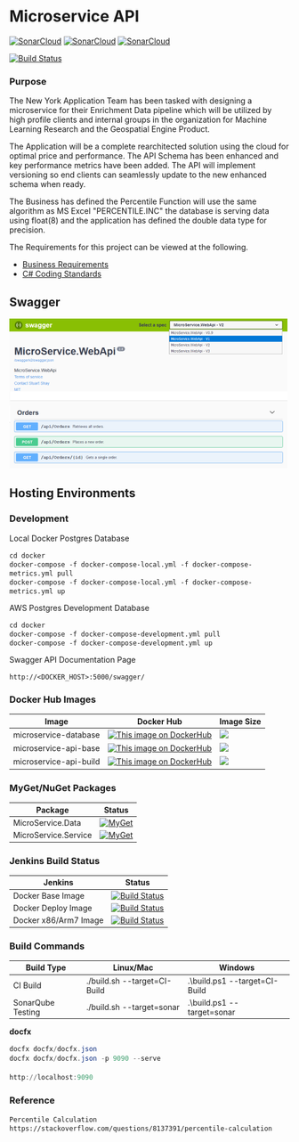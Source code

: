 # Microservice API

[![SonarCloud](http://sonar.navigatorglass.com:9000/api/project_badges/measure?project=db762c49b56bd854f8e7fb1d03f7106468a27387&metric=reliability_rating)](http://sonar.navigatorglass.com:9000/dashboard?id=db762c49b56bd854f8e7fb1d03f7106468a27387)
[![SonarCloud](http://sonar.navigatorglass.com:9000/api/project_badges/measure?project=db762c49b56bd854f8e7fb1d03f7106468a27387&metric=security_rating)](http://sonar.navigatorglass.com:9000/dashboard?id=db762c49b56bd854f8e7fb1d03f7106468a27387)
[![SonarCloud](http://sonar.navigatorglass.com:9000/api/project_badges/measure?project=db762c49b56bd854f8e7fb1d03f7106468a27387&metric=sqale_rating)](http://sonar.navigatorglass.com:9000/dashboard?id=db762c49b56bd854f8e7fb1d03f7106468a27387)

[![Build Status](https://travis-ci.org/stuartshay/MicroService.svg?branch=develop)](https://travis-ci.org/stuartshay/MicroService)

### Purpose

The New York Application Team has been tasked with designing a microservice for their Enrichment Data pipeline which will be utilized by high profile clients and internal groups in the organization for Machine Learning Research and the Geospatial Engine Product.

The Application will be a complete rearchitected solution using the cloud for optimal price and performance.  The API Schema has been enhanced and key performance metrics have been added. The API will implement versioning so end clients can seamlessly update to the new enhanced schema when ready.

The Business has defined the Percentile Function will use the same algorithm as MS Excel "PERCENTILE.INC" the database is serving data using float(8) and the application has defined the double data type for precision.

The Requirements for this project can be viewed at the following.

* [Business Requirements](/docfx/articles/requirements.md)
* [C# Coding Standards](/docfx/articles/csharp_coding_standards.md)

## Swagger

![](assets/swagger.png)

## Hosting Environments

### Development

Local Docker Postgres Database

```
cd docker
docker-compose -f docker-compose-local.yml -f docker-compose-metrics.yml pull
docker-compose -f docker-compose-local.yml -f docker-compose-metrics.yml up
```

AWS Postgres Development Database
```
cd docker
docker-compose -f docker-compose-development.yml pull
docker-compose -f docker-compose-development.yml up
```

Swagger API Documentation Page
```
http://<DOCKER_HOST>:5000/swagger/
```

### Docker Hub Images

 Image       |  Docker Hub | Image Size
------------ | ------------- | -------------
microservice-database | [![This image on DockerHub](https://img.shields.io/docker/pulls/stuartshay/microservice-database.svg)](https://hub.docker.com/r/stuartshay/microservice-database/) |[![](https://images.microbadger.com/badges/image/stuartshay/microservice-database.svg)](https://microbadger.com/images/stuartshay/microservice-database "Get your own image badge on microbadger.com") 
microservice-api-base | [![This image on DockerHub](https://img.shields.io/docker/pulls/stuartshay/microservice-api.svg)](https://hub.docker.com/r/stuartshay/microservice-api/)  | [![](https://images.microbadger.com/badges/image/stuartshay/microservice-api.svg)](https://microbadger.com/images/stuartshay/microservice-api "Get your own image badge on microbadger.com") 
microservice-api-build | [![This image on DockerHub](https://img.shields.io/docker/pulls/stuartshay/microservice-api.svg)](https://hub.docker.com/r/stuartshay/microservice-api/) | [![](https://images.microbadger.com/badges/image/stuartshay/microservice-api.svg)](https://microbadger.com/images/stuartshay/microservice-api "Get your own image badge on microbadger.com")

### MyGet/NuGet Packages

 Package | Status  
------------ | -------------
MicroService.Data | [![MyGet](https://img.shields.io/myget/microservice/v/MicroService.Data.svg)](https://www.myget.org/feed/microservice/package/nuget/MicroService.Data)
MicroService.Service | [![MyGet](https://img.shields.io/myget/microservice/v/MicroService.Service.svg)](https://www.myget.org/feed/microservice/package/nuget/MicroService.Service)

### Jenkins Build Status

 Jenkins | Status  
------------ | -------------
Docker Base Image | [![Build Status](https://jenkins.navigatorglass.com/buildStatus/icon?job=MicroService/microservice-api-base)](https://jenkins.navigatorglass.com/job/MicroService/job/microservice-api-base/)
Docker Deploy Image | [![Build Status](https://jenkins.navigatorglass.com/buildStatus/icon?job=MicroService/microservice-api-build)](https://jenkins.navigatorglass.com/job/MicroService/job/microservice-api-build/)
Docker x86/Arm7 Image | [![Build Status](https://jenkins.navigatorglass.com/buildStatus/icon?job=MicroService/microservice-api-multi)](https://jenkins.navigatorglass.com/job/MicroService/job/microservice-api-multi/)


### Build Commands

|  Build Type                 |  Linux/Mac                    | Windows                       |
| --------------------------- | ------------------------------|  -----------------------------|
| CI Build                    | ./build.sh  --target=CI-Build | .\build.ps1 --target=CI-Build |
| SonarQube Testing           | ./build.sh  --target=sonar    | .\build.ps1 --target=sonar    |

**docfx**

```powershell
docfx docfx/docfx.json
docfx docfx/docfx.json -p 9090 --serve

http://localhost:9090
```

### Reference

```
Percentile Calculation
https://stackoverflow.com/questions/8137391/percentile-calculation
```
